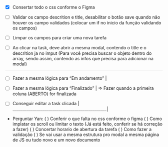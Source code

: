 - [x] Consertar todo o css conforme o Figma
- [ ] Validar os campo descrition e title, desabilitar o botão save quando não houver os campo validados (colocar um if no inicio da função validando os campos)
- [ ] Limpar os campos para criar uma nova tarefa
- [ ] Ao clicar na task, deve abrir a mesma modal, contendo o title e o descrition ja no imput (Para você precisa buscar o objeto dentro do array, sendo assim, contendo as infos que precisa para adicionar na modal)


_______________________________________________
- [ ] Fazer a mesma lógica para “Em andamento” |
- [ ] Fazer a mesma lógica para “Finalizado”   | => Fazer quando a primeira coluna (ABERTO) for finalizada
- [ ] Conseguir editar a task clicada          |
_______________________________________________|


- Perguntar Yan: 
( ) Conferir o que falta no css conforme o figma
( ) Como implatar os scroll ou limitar o texto (Já está feito, conferir se há correção a fazer)
( ) Concertar horario de abertura da tarefa
( ) Como fazer a validação
( ) Se vai usar a mesma estrutura pro modal a mesma página de JS ou tudo novo e um novo documento
